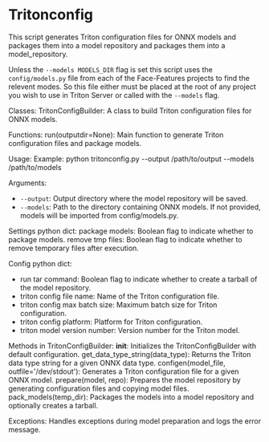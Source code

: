 # Tritonconfig
This script generates Triton configuration files for ONNX models and packages them into a model repository and packages them into a model_repository.

Unless the `--models MODELS_DIR` flag is set this script uses the `config/models.py` file from each of the Face-Features projects to find the relevent modes. So this file either must be placed at the root of any project you wish to use in Triton Server or called with the `--models` flag.

Classes:
  TritonConfigBuilder: A class to build Triton configuration files for ONNX models.

Functions:
  run(outputdir=None): Main function to generate Triton configuration files and package models.

Usage:
  Example: python tritonconfig.py --output /path/to/output --models /path/to/models

Arguments:
  * `--output`: Output directory where the model repository will be saved.
  * `--models`: Path to the directory containing ONNX models. If not provided, models will be imported from config/models.py.

Settings python dict:
  package models: Boolean flag to indicate whether to package models.
  remove tmp files: Boolean flag to indicate whether to remove temporary files after execution.

Config python dict:
  * run tar command: Boolean flag to indicate whether to create a tarball of the model repository.
  * triton config file name: Name of the Triton configuration file.
  * triton config max batch size: Maximum batch size for Triton configuration.
  * triton config platform: Platform for Triton configuration.
  * triton model version number: Version number for the Triton model.

Methods in TritonConfigBuilder:
  __init__: Initializes the TritonConfigBuilder with default configuration.
  get_data_type_string(data_type): Returns the Triton data type string for a given ONNX data type.
  configen(model_file, outfile='/dev/stdout'): Generates a Triton configuration file for a given ONNX model.
  prepare(model, repo): Prepares the model repository by generating configuration files and copying model files.
  pack_models(temp_dir): Packages the models into a model repository and optionally creates a tarball.

Exceptions:
  Handles exceptions during model preparation and logs the error message.